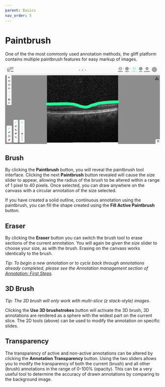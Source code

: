 ```yaml
---
parent: Basics
nav_order: 5
---
```


# Paintbrush

One of the the most commonly used annotation methods, the gliff platform contains multiple paintbrush features for easy markup of images.

![Paintbrush Functions](/assets/images/annotate/annotate_paintbrush.png)

## Brush

By clicking the **Paintbrush** button, you will reveal the paintbrush tool interface.
Clicking the next **Paintbrush** button revealed will cause the size slider to appear, allowing the radius of the brush to be altered within a range of 1 pixel to 40 pixels.
Once selected, you can draw anywhere on the canvass with a circular annotation of the size selected.

If you have created a solid outline, continuous annotation using the paintbrush, you can fill the shape created using the **Fill Active Paintbrush** button.

## Eraser

By clicking the **Eraser** button you can switch the brush tool to erase sections of the current annotation.
You will again be given the size slider to choose your size, as with the brush.
Erasing on the canvass works identically to the brush.

_Tip: To begin a new annotation or to cycle back through annotations already completed, please see the Annotation management section of [Annotation: First Steps](/firststeps)._

## 3D Brush

_Tip: The 3D brush will only work with multi-slice (z stack-style) images._

Clicking the **Use 3D brushstrokes** button will activate the 3D brush, 3D annotations are rendered as a sphere with the widest part on the current slice. The 2D tools (above) can be used to modify the annotation on specific slides.

## Transparency

The transparency of active and non-active annotations can be altered by clicking the **Annotation Transparency** button.
Using the two sliders allows you to modify the transparency of both the current (brush) and all other (brush) annotations in the range of 0-100% (opacity).
This can be a very useful tool to determine the accuracy of drawn annotations by comparing to the background image.
